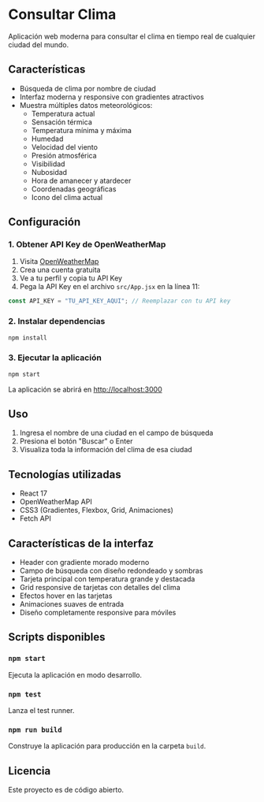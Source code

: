 # Consultar Clima

Aplicación web moderna para consultar el clima en tiempo real de cualquier ciudad del mundo.

## Características

- Búsqueda de clima por nombre de ciudad
- Interfaz moderna y responsive con gradientes atractivos
- Muestra múltiples datos meteorológicos:
  - Temperatura actual
  - Sensación térmica
  - Temperatura mínima y máxima
  - Humedad
  - Velocidad del viento
  - Presión atmosférica
  - Visibilidad
  - Nubosidad
  - Hora de amanecer y atardecer
  - Coordenadas geográficas
  - Icono del clima actual

## Configuración

### 1. Obtener API Key de OpenWeatherMap

1. Visita [OpenWeatherMap](https://openweathermap.org/api)
2. Crea una cuenta gratuita
3. Ve a tu perfil y copia tu API Key
4. Pega la API Key en el archivo `src/App.jsx` en la línea 11:

```javascript
const API_KEY = "TU_API_KEY_AQUI"; // Reemplazar con tu API key
```

### 2. Instalar dependencias

```bash
npm install
```

### 3. Ejecutar la aplicación

```bash
npm start
```

La aplicación se abrirá en [http://localhost:3000](http://localhost:3000)

## Uso

1. Ingresa el nombre de una ciudad en el campo de búsqueda
2. Presiona el botón "Buscar" o Enter
3. Visualiza toda la información del clima de esa ciudad

## Tecnologías utilizadas

- React 17
- OpenWeatherMap API
- CSS3 (Gradientes, Flexbox, Grid, Animaciones)
- Fetch API

## Características de la interfaz

- Header con gradiente morado moderno
- Campo de búsqueda con diseño redondeado y sombras
- Tarjeta principal con temperatura grande y destacada
- Grid responsive de tarjetas con detalles del clima
- Efectos hover en las tarjetas
- Animaciones suaves de entrada
- Diseño completamente responsive para móviles

## Scripts disponibles

### `npm start`

Ejecuta la aplicación en modo desarrollo.

### `npm test`

Lanza el test runner.

### `npm run build`

Construye la aplicación para producción en la carpeta `build`.

## Licencia

Este proyecto es de código abierto.
